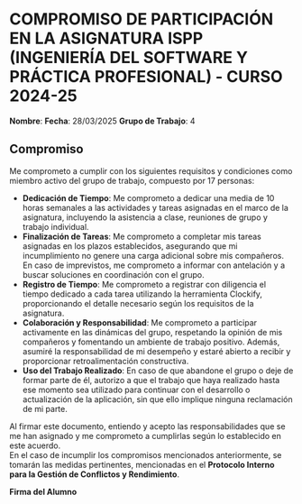 # COMPROMISO DE PARTICIPACIÓN EN LA ASIGNATURA ISPP (INGENIERÍA DEL SOFTWARE Y PRÁCTICA PROFESIONAL) - CURSO 2024-25

**Nombre**: 
**Fecha**: 28/03/2025 
**Grupo de Trabajo**: 4  

## Compromiso

Me comprometo a cumplir con los siguientes requisitos y condiciones como miembro activo del grupo de trabajo, compuesto por 17 personas:

- **Dedicación de Tiempo**: Me comprometo a dedicar una media de 10 horas semanales a las actividades y tareas asignadas en el marco de la asignatura, incluyendo la asistencia a clase, reuniones de grupo y trabajo individual.
- **Finalización de Tareas**: Me comprometo a completar mis tareas asignadas en los plazos establecidos, asegurando que mi incumplimiento no genere una carga adicional sobre mis compañeros. En caso de imprevistos, me comprometo a informar con antelación y a buscar soluciones en coordinación con el grupo.
- **Registro de Tiempo**: Me comprometo a registrar con diligencia el tiempo dedicado a cada tarea utilizando la herramienta Clockify, proporcionando el detalle necesario según los requisitos de la asignatura.
- **Colaboración y Responsabilidad**: Me comprometo a participar activamente en las dinámicas del grupo, respetando la opinión de mis compañeros y fomentando un ambiente de trabajo positivo. Además, asumiré la responsabilidad de mi desempeño y estaré abierto a recibir y proporcionar retroalimentación constructiva.
- **Uso del Trabajo Realizado**: En caso de que abandone el grupo o deje de formar parte de él, autorizo a que el trabajo que haya realizado hasta ese momento sea utilizado para continuar con el desarrollo o actualización de la aplicación, sin que ello implique ninguna reclamación de mi parte.

Al firmar este documento, entiendo y acepto las responsabilidades que se me han asignado y me comprometo a cumplirlas según lo establecido en este acuerdo.  
En el caso de incumplir los compromisos mencionados anteriormente, se tomarán las medidas pertinentes, mencionadas en el **Protocolo Interno para la Gestión de Conflictos y Rendimiento**.

**Firma del Alumno**

